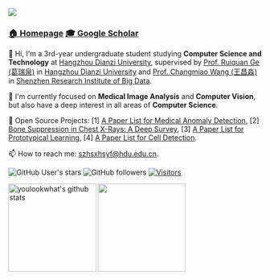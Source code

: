 [![](https://capsule-render.vercel.app/api?type=waving&height=200&color=timeGradient&text=Hi,%20I'm%20Yifei%20Sun%20（孙逸飞）&reversal=false&fontSize=40&fontAlignY=40)
](https://diaoquesang.github.io/)



### [🏠 Homepage](https://diaoquesang.github.io) [🎓 Google Scholar](https://scholar.google.com/citations?user=4anytcgAAAAJ)

🌱 Hi, I'm a 3rd-year undergraduate student studying **Computer Science and Technology** at [Hangzhou Dianzi University](https://www.hdu.edu.cn/main.htm), supervised by [Prof. Ruiquan Ge (葛瑞泉)](https://faculty.hdu.edu.cn/jsjxy/grq/main.htm) in [Hangzhou Dianzi University](https://www.hdu.edu.cn/main.htm) and [Prof. Changmiao Wang (王昌淼)](https://www.sribd.cn/teacher/505) in [Shenzhen Research Institute of Big Data](https://www.sribd.cn/).

🔭 I'm currently focused on **Medical Image Analysis** and **Computer Vision**, but also have a deep interest in all areas of **Computer Science**.

🥳 Open Source Projects: [1] [A Paper List for Medical Anomaly Detection](https://github.com/diaoquesang/Paper-List-for-Medical-Anomaly-Detection), [2] [Bone Suppression in Chest X-Rays: A Deep Survey](https://github.com/diaoquesang/A-detailed-summarization-about-bone-suppression-in-Chest-X-rays), [3] [A Paper List for Prototypical Learning](https://github.com/BeistMedAI/Paper-List-for-Prototypical-Learning), [4] [A Paper List for Cell Detection](https://github.com/li00000011/Paper-List-for-Cell-Detection).

📫 How to reach me: [szhsxhsyf@hdu.edu.cn](szhsxhsyf@hdu.edu.cn).

![GitHub User's stars](https://img.shields.io/github/stars/diaoquesang)
![GitHub followers](https://img.shields.io/github/followers/diaoquesang)
[![Visitors](https://api.visitorbadge.io/api/visitors?path=diaoquesang&countColor=%23263759&style=flat&labelStyle=none)](https://visitorbadge.io/status?path=diaoquesang)

<img align="left" alt="youlookwhat's github stats" height="175px" src="https://github-readme-stats.vercel.app/api?username=diaoquesang&show_icons=true&theme=default&rank_icon=percentile" />
<img align="left" height="175px" src="https://github-readme-stats.vercel.app/api/top-langs/?username=diaoquesang&layout=compact&langs_count=8" />
